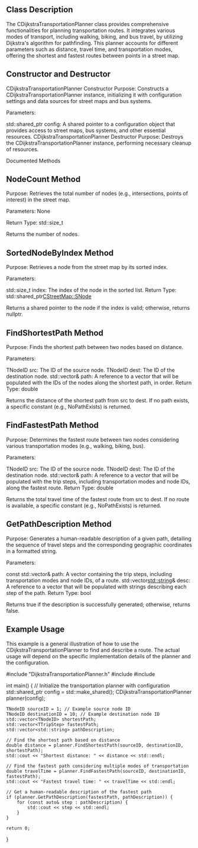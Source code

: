 ## Class Description

The CDijkstraTransportationPlanner class provides comprehensive functionalities for planning transportation routes. It integrates various modes of transport, including walking, biking, and bus travel, by utilizing Dijkstra's algorithm for pathfinding. This planner accounts for different parameters such as distance, travel time, and transportation modes, offering the shortest and fastest routes between points in a street map.

## Constructor and Destructor

CDijkstraTransportationPlanner Constructor
Purpose: Constructs a CDijkstraTransportationPlanner instance, initializing it with configuration settings and data sources for street maps and bus systems.

Parameters:

std::shared_ptr<SConfiguration> config: A shared pointer to a configuration object that provides access to street maps, bus systems, and other essential resources.
CDijkstraTransportationPlanner Destructor
Purpose: Destroys the CDijkstraTransportationPlanner instance, performing necessary cleanup of resources.

Documented Methods

## NodeCount Method

Purpose: Retrieves the total number of nodes (e.g., intersections, points of interest) in the street map.

Parameters: None

Return Type: std::size_t

Returns the number of nodes.

## SortedNodeByIndex Method

Purpose: Retrieves a node from the street map by its sorted index.

Parameters:

std::size_t index: The index of the node in the sorted list.
Return Type: std::shared_ptr<CStreetMap::SNode>

Returns a shared pointer to the node if the index is valid; otherwise, returns nullptr.

## FindShortestPath Method
Purpose: Finds the shortest path between two nodes based on distance.

Parameters:

TNodeID src: The ID of the source node.
TNodeID dest: The ID of the destination node.
std::vector<TNodeID>& path: A reference to a vector that will be populated with the IDs of the nodes along the shortest path, in order.
Return Type: double

Returns the distance of the shortest path from src to dest. If no path exists, a specific constant (e.g., NoPathExists) is returned.

## FindFastestPath Method
Purpose: Determines the fastest route between two nodes considering various transportation modes (e.g., walking, biking, bus).

Parameters:

TNodeID src: The ID of the source node.
TNodeID dest: The ID of the destination node.
std::vector<TTripStep>& path: A reference to a vector that will be populated with the trip steps, including transportation modes and node IDs, along the fastest route.
Return Type: double

Returns the total travel time of the fastest route from src to dest. If no route is available, a specific constant (e.g., NoPathExists) is returned.

## GetPathDescription Method
Purpose: Generates a human-readable description of a given path, detailing the sequence of travel steps and the corresponding geographic coordinates in a formatted string.

Parameters:

const std::vector<TTripStep>& path: A vector containing the trip steps, including transportation modes and node IDs, of a route.
std::vector<std::string>& desc: A reference to a vector that will be populated with strings describing each step of the path.
Return Type: bool

Returns true if the description is successfully generated; otherwise, returns false.

## Example Usage
This example is a general illustration of how to use the CDijkstraTransportationPlanner to find and describe a route. The actual usage will depend on the specific implementation details of the planner and the configuration.


#include "DijkstraTransportationPlanner.h"
#include <vector>
#include <iostream>

int main() {
    // Initialize the transportation planner with configuration
    std::shared_ptr<SConfiguration> config = std::make_shared<SConfiguration>();
    CDijkstraTransportationPlanner planner(config);

    TNodeID sourceID = 1; // Example source node ID
    TNodeID destinationID = 10; // Example destination node ID
    std::vector<TNodeID> shortestPath;
    std::vector<TTripStep> fastestPath;
    std::vector<std::string> pathDescription;

    // Find the shortest path based on distance
    double distance = planner.FindShortestPath(sourceID, destinationID, shortestPath);
    std::cout << "Shortest distance: " << distance << std::endl;

    // Find the fastest path considering multiple modes of transportation
    double travelTime = planner.FindFastestPath(sourceID, destinationID, fastestPath);
    std::cout << "Fastest travel time: " << travelTime << std::endl;

    // Get a human-readable description of the fastest path
    if (planner.GetPathDescription(fastestPath, pathDescription)) {
        for (const auto& step : pathDescription) {
            std::cout << step << std::endl;
        }
    }

    return 0;
}